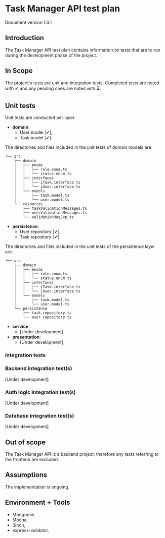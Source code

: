# Task Manager API test plan

Document version 1.0.1

## Introduction

The Task Manager API test plan contains information on tests that are to run during the development phase of the project.

## In Scope

The project's tests are unit and integration tests. Completed tests are noted with ✔ and any pending ones are noted with ⌛.

## Unit tests

Unit tests are conducted per layer:

- **domain**:
  - User model [✔],
  - Task model [✔]

The directories and files included in the unit tests of domain models are:

```text
└── src
    ├── domain
    │   ├── enums
    │   │   ├── role.enum.ts
    │   │   └── status.enum.ts
    │   ├── interfaces
    │   │   ├── iTask.interface.ts
    │   │   └── iUser.interface.ts
    │   └── models
    │       ├── task.model.ts
    │       └── user.model.ts
    └── resources
        ├── taskValidationMessages.ts
        ├── userValidationMessages.ts
        └── validationRegExp.ts
```

- **persistence**:
  - User repository [✔],
  - Task repository [✔]

The directories and files included in the unit tests of the persistence layer are:

```text
└── src
    ├── domain
    │   ├── enums
    │   │   ├── role.enum.ts
    │   │   └── status.enum.ts
    │   ├── interfaces
    │   │   ├── iTask.interface.ts
    │   │   └── iUser.interface.ts
    │   └── models
    │       ├── task.model.ts
    │       └── user.model.ts
    └── persistence
        ├── task.repository.ts
        └── user.repository.ts
```

- **service**:
  - [Under development]
- **presentation**:
  - [Under development]

### Integration tests

### Backend integration test(s)

[Under development]

### Auth logic integration test(s)

[Under development]

### Database integration test(s)

[Under development]

## Out of scope

The Task Manager API is a backend project, therefore any tests referring to the frontend are excluded.

## Assumptions

The implementation is ongoing.

## Environment + Tools

- Mongoose,
- Mocha,
- Sinon,
- express-validator.
